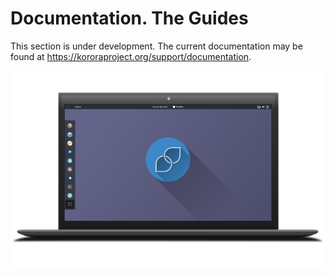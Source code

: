 # Documentation. The Guides
This section is under development.
The current documentation may be found at <https://kororaproject.org/support/documentation>.

![](img/generic-laptop-korora-gnome-desktop.png)
